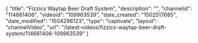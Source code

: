{
    "title": "Fizzics Waytap Beer Draft System",
    "description": "",
    "channelid": "114661406",
    "videoid": "109963539",
    "date_created": "1502517685",
    "date_modified": "1504296123",
    "type": "captivate",
    "layout": "channelVideo",
    "url": "\/latest-videos\/fizzics-waytap-beer-draft-system\/114661406-109963539"
}